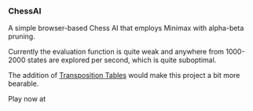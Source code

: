 ### ChessAI

A simple browser-based Chess AI that employs Minimax with alpha-beta pruning.

Currently the evaluation function is quite weak and anywhere from 1000-2000 states are explored per second, which is quite suboptimal.

The addition of [Transposition Tables](https://en.wikipedia.org/wiki/Transposition_table "Wikipedia") would make this project a bit more bearable.

Play now at 
